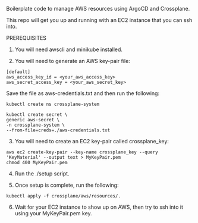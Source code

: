 Boilerplate code to manage AWS resources using ArgoCD and Crossplane.

This repo will get you up and running with an EC2 instance that you can ssh into.

PREREQUISITES

1) You will need awscli and minikube installed.

2) You will need to generate an AWS key-pair file:

```
[default]
aws_access_key_id = <your_aws_access_key>
aws_secret_access_key = <your_aws_secret_key>
```
Save the file as aws-credentials.txt and then run the following:

```
kubectl create ns crossplane-system

kubectl create secret \
generic aws-secret \
-n crossplane-system \
--from-file=creds=./aws-credentials.txt
```

3) You will need to create an EC2 key-pair called crossplane_key:

```
aws ec2 create-key-pair --key-name crossplane_key --query 'KeyMaterial' --output text > MyKeyPair.pem
chmod 400 MyKeyPair.pem
```

4) Run the ./setup script.

5) Once setup is complete, run the following:

```
kubectl apply -f crossplane/aws/resources/.
```

6) Wait for your EC2 instance to show up on AWS, then try to ssh into it using your MyKeyPair.pem key.
